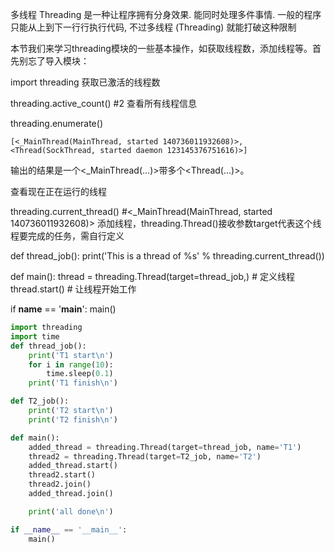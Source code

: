 多线程 Threading 是一种让程序拥有分身效果. 能同时处理多件事情. 一般的程序只能从上到下一行行执行代码, 不过多线程 (Threading) 就能打破这种限制

本节我们来学习threading模块的一些基本操作，如获取线程数，添加线程等。首先别忘了导入模块：

import threading
获取已激活的线程数

threading.active_count()
#2
查看所有线程信息

threading.enumerate()
```
[<_MainThread(MainThread, started 140736011932608)>, <Thread(SockThread, started daemon 123145376751616)>]
```
输出的结果是一个<_MainThread(...)>带多个<Thread(...)>。


查看现在正在运行的线程

threading.current_thread()
#<_MainThread(MainThread, started 140736011932608)>
添加线程，threading.Thread()接收参数target代表这个线程要完成的任务，需自行定义

def thread_job():
    print('This is a thread of %s' % threading.current_thread())

def main():
    thread = threading.Thread(target=thread_job,)   # 定义线程 
    thread.start()  # 让线程开始工作
    
if __name__ == '__main__':
    main()
    
``` python  
import threading
import time
def thread_job():
    print('T1 start\n')
    for i in range(10):
        time.sleep(0.1)
    print('T1 finish\n')

def T2_job():
    print('T2 start\n')
    print('T2 finish\n')

def main():
    added_thread = threading.Thread(target=thread_job, name='T1')
    thread2 = threading.Thread(target=T2_job, name='T2')
    added_thread.start()
    thread2.start()
    thread2.join()
    added_thread.join()

    print('all done\n')

if __name__ == '__main__':
    main()
```    
